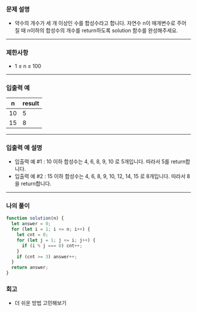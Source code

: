 ### 문제 설명

- 약수의 개수가 세 개 이상인 수를 합성수라고 합니다. 자연수 n이 매개변수로 주어질 때 n이하의 합성수의 개수를 return하도록 solution 함수를 완성해주세요.

---

### 제한사항

- 1 ≤ n ≤ 100

---

### 입출력 예

| n   | result |
| --- | ------ |
| 10  | 5      |
| 15  | 8      |

---

### 입출력 예 설명

- 입출력 예 #1 : 10 이하 합성수는 4, 6, 8, 9, 10 로 5개입니다. 따라서 5를 return합니다.
- 입출력 예 #2 : 15 이하 합성수는 4, 6, 8, 9, 10, 12, 14, 15 로 8개입니다. 따라서 8을 return합니다.

---

### 나의 풀이

```javascript
function solution(n) {
  let answer = 0;
  for (let i = 1; i <= n; i++) {
    let cnt = 0;
    for (let j = 1; j <= i; j++) {
      if (i % j === 0) cnt++;
    }
    if (cnt >= 3) answer++;
  }
  return answer;
}
```

### 회고

- 더 쉬운 방법 고민해보기
